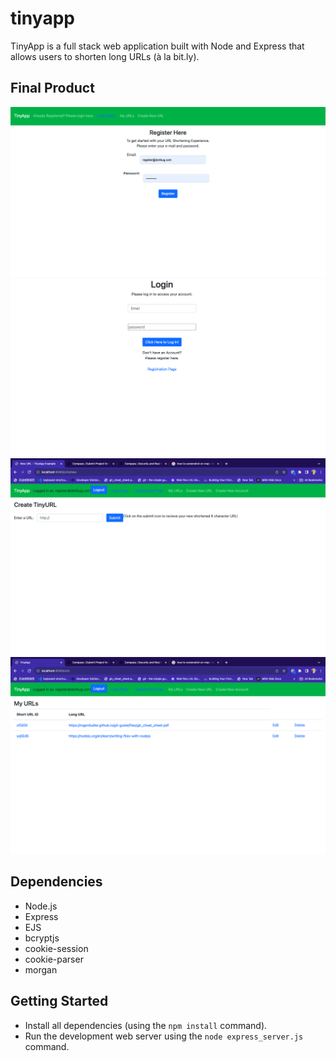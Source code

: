 # tinyapp
TinyApp is a full stack web application built with Node and Express that allows users to shorten long URLs (à la bit.ly).

## Final Product

!["Registration Page"](https://github.com/Kershia1/tinyapp/blob/main/docs/new%20registration%20page.png)
!["Login Page"](https://github.com/Kershia1/tinyapp/blob/main/docs/new%20login%20page.png)
!["URL Shortening Page"](https://github.com/Kershia1/tinyapp/blob/main/docs/urls-new.png)
!["Main Page with a list of shortened URLs."](https://github.com/Kershia1/tinyapp/blob/main/docs/urls-show.png)

## Dependencies

- Node.js
- Express
- EJS
- bcryptjs
- cookie-session
- cookie-parser
- morgan

## Getting Started

- Install all dependencies (using the `npm install` command).
- Run the development web server using the `node express_server.js` command.